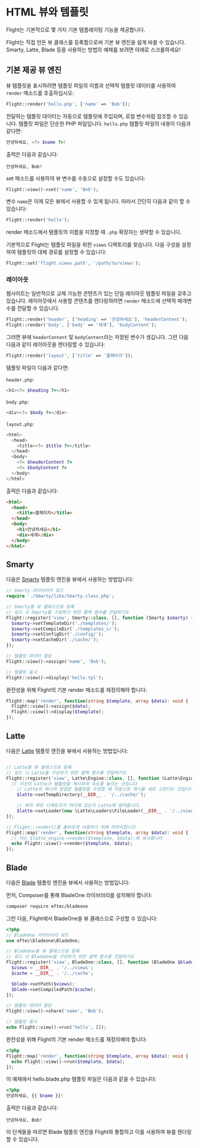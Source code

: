 # HTML 뷰와 템플릿

Flight는 기본적으로 몇 가지 기본 템플레이팅 기능을 제공합니다.

Flight는 직접 만든 뷰 클래스를 등록함으로써 기본 뷰 엔진을 쉽게 바꿀 수 있습니다. Smarty, Latte, Blade 등을 사용하는 방법의 예제를 보려면 아래로 스크롤하세요!

## 기본 제공 뷰 엔진

뷰 템플릿을 표시하려면 템플릿 파일의 이름과 선택적 템플릿 데이터를 사용하여 `render` 메소드를 호출하십시오:

```php
Flight::render('hello.php', ['name' => 'Bob']);
```

전달하는 템플릿 데이터는 자동으로 템플릿에 주입되며, 로컬 변수처럼 참조할 수 있습니다. 템플릿 파일은 단순한 PHP 파일입니다. `hello.php` 템플릿 파일의 내용이 다음과 같다면:

```php
안녕하세요, <?= $name ?>!
```

출력은 다음과 같습니다:

```
안녕하세요, Bob!
```

set 메소드를 사용하여 뷰 변수를 수동으로 설정할 수도 있습니다:

```php
Flight::view()->set('name', 'Bob');
```

변수 `name`은 이제 모든 뷰에서 사용할 수 있게 됩니다. 따라서 간단히 다음과 같이 할 수 있습니다:

```php
Flight::render('hello');
```

render 메소드에서 템플릿의 이름을 지정할 때 `.php` 확장자는 생략할 수 있습니다.

기본적으로 Flight는 템플릿 파일을 위한 `views` 디렉토리를 찾습니다. 다음 구성을 설정하여 템플릿의 대체 경로를 설정할 수 있습니다:

```php
Flight::set('flight.views.path', '/path/to/views');
```

### 레이아웃

웹사이트는 일반적으로 교체 가능한 콘텐츠가 있는 단일 레이아웃 템플릿 파일을 갖추고 있습니다. 레이아웃에서 사용할 콘텐츠를 렌더링하려면 `render` 메소드에 선택적 매개변수를 전달할 수 있습니다.

```php
Flight::render('header', ['heading' => '안녕하세요'], 'headerContent');
Flight::render('body', ['body' => '세계'], 'bodyContent');
```

그러면 뷰에 `headerContent` 및 `bodyContent`라는 저장된 변수가 생깁니다. 그런 다음 다음과 같이 레이아웃을 렌더링할 수 있습니다:

```php
Flight::render('layout', ['title' => '홈페이지']);
```

템플릿 파일이 다음과 같다면:

`header.php`:

```php
<h1><?= $heading ?></h1>
```

`body.php`:

```php
<div><?= $body ?></div>
```

`layout.php`:

```php
<html>
  <head>
    <title><?= $title ?></title>
  </head>
  <body>
    <?= $headerContent ?>
    <?= $bodyContent ?>
  </body>
</html>
```

출력은 다음과 같습니다:
```html
<html>
  <head>
    <title>홈페이지</title>
  </head>
  <body>
    <h1>안녕하세요</h1>
    <div>세계</div>
  </body>
</html>
```

## Smarty

다음은 [Smarty](http://www.smarty.net/) 템플릿 엔진을 뷰에서 사용하는 방법입니다:

```php
// Smarty 라이브러리 로드
require './Smarty/libs/Smarty.class.php';

// Smarty를 뷰 클래스으로 등록
// 로드 시 Smarty를 구성하기 위한 콜백 함수를 전달하기도
Flight::register('view', Smarty::class, [], function (Smarty $smarty) {
  $smarty->setTemplateDir('./templates/');
  $smarty->setCompileDir('./templates_c/');
  $smarty->setConfigDir('./config/');
  $smarty->setCacheDir('./cache/');
});

// 템플릿 데이터 할당
Flight::view()->assign('name', 'Bob');

// 템플릿 표시
Flight::view()->display('hello.tpl');
```

완전성을 위해 Flight의 기본 render 메소드를 재정의해야 합니다:

```php
Flight::map('render', function(string $template, array $data): void {
  Flight::view()->assign($data);
  Flight::view()->display($template);
});
```

## Latte

다음은 [Latte](https://latte.nette.org/) 템플릿 엔진을 뷰에서 사용하는 방법입니다:

```php

// Latte를 뷰 클래스으로 등록
// 로드 시 Latte를 구성하기 위한 콜백 함수를 전달하기도
Flight::register('view', Latte\Engine::class, [], function (Latte\Engine $latte) {
  // 이곳이 Latte가 템플릿을 캐시하여 속도를 높이는 곳입니다
	// Latte의 하나의 장점은 템플릿을 수정할 때 자동으로 캐시를 새로 고친다는 것입니다!
	$latte->setTempDirectory(__DIR__ . '/../cache/');

	// 뷰의 루트 디렉토리가 어디에 있는지 Latte에 알려줍니다.
	$latte->setLoader(new \Latte\Loaders\FileLoader(__DIR__ . '/../views/'));
});

// Flight::render()를 올바르게 사용하기 위해 마무리합니다
Flight::map('render', function(string $template, array $data): void {
  // 이는 $latte_engine->render($template, $data);와 유사합니다
  echo Flight::view()->render($template, $data);
});
```

## Blade

다음은 [Blade](https://laravel.com/docs/8.x/blade) 템플릿 엔진을 뷰에서 사용하는 방법입니다:

먼저, Composer를 통해 BladeOne 라이브러리를 설치해야 합니다:

```bash
composer require eftec/bladeone
```

그런 다음, Flight에서 BladeOne을 뷰 클래스으로 구성할 수 있습니다:

```php
<?php
// BladeOne 라이브러리 로드
use eftec\bladeone\BladeOne;

// BladeOne을 뷰 클래스으로 등록
// 로드 시 BladeOne을 구성하기 위한 콜백 함수를 전달하기도
Flight::register('view', BladeOne::class, [], function (BladeOne $blade) {
  $views = __DIR__ . '/../views';
  $cache = __DIR__ . '/../cache';

  $blade->setPath($views);
  $blade->setCompiledPath($cache);
});

// 템플릿 데이터 할당
Flight::view()->share('name', 'Bob');

// 템플릿 표시
echo Flight::view()->run('hello', []);
```

완전성을 위해 Flight의 기본 render 메소드를 재정의해야 합니다:

```php
<?php
Flight::map('render', function(string $template, array $data): void {
  echo Flight::view()->run($template, $data);
});
```

이 예제에서 hello.blade.php 템플릿 파일은 다음과 같을 수 있습니다:

```php
<?php
안녕하세요, {{ $name }}!
```

출력은 다음과 같습니다:

```
안녕하세요, Bob!
```

이 단계들을 따르면 Blade 템플릿 엔진을 Flight와 통합하고 이를 사용하여 뷰를 렌더링할 수 있습니다.